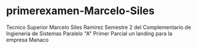 # primerexamen-Marcelo-Siles
Tecnico Superior Marcelo Siles Ramirez
Semestre 2 del Complementario de Ingieneria de Sistemas Paralelo "A"
Primer Parcial un landing para la empresa Manaco

